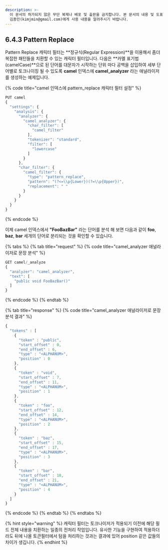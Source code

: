 ```yaml
---
description: >-
  이 문서의 허가되지 않은 무단 복제나 배포 및 출판을 금지합니다. 본 문서의 내용 및 도표 등을 인용하고자 하는 경우 출처를 명시하고
  김종민(kimjmin@gmail.com)에게 사용 내용을 알려주시기 바랍니다.
---
```


## 6.4.3 Pattern Replace

&#x20; Pattern Replace 캐릭터 필터는 **정규식(Regular Expression)**을 이용해서 좀더 복잡한 패턴들을 치환할 수 있는 캐릭터 필터입니다. 다음은 **카멜 표기법(camelCase)**으로 된 단어를 대문자가 시작하는 단위 마다 공백을 삽입하여 세부 단어별로 토크나이징 될 수 있도록 **camel** 인덱스에 **camel_analyzer** 라는 애널라이저를 생성하는 예제입니다.

{% code title="camel 인덱스에 pattern_replace 캐릭터 필터 설정" %}
```javascript
PUT camel
{
  "settings": {
    "analysis": {
      "analyzer": {
        "camel_analyzer": {
          "char_filter": [
            "camel_filter"
          ],
          "tokenizer": "standard",
          "filter": [
            "lowercase"
          ]
        }
      },
      "char_filter": {
        "camel_filter": {
          "type": "pattern_replace",
          "pattern": "(?<=\\p{Lower})(?=\\p{Upper})",
          "replacement": " "
        }
      }
    }
  }
}
```
{% endcode %}

&#x20; 이제 camel 인덱스에서 **"FooBazBar"** 라는 단어를 분석 해 보면 다음과 같이 **foo**, **baz**, **bar** 세개의 단어로 분리되는 것을 확인할 수 있습니다.

{% tabs %}
{% tab title="request" %}
{% code title="camel_analyzer 애널라이저로 문장 분석" %}
```javascript
GET camel/_analyze
{
  "analyzer": "camel_analyzer",
  "text": [
    "public void FooBazBar()"
  ]
}
```
{% endcode %}
{% endtab %}

{% tab title="response" %}
{% code title="camel_analyzer 애널라이저로 문장 분석 결과" %}
```javascript
{
  "tokens" : [
    {
      "token" : "public",
      "start_offset" : 0,
      "end_offset" : 6,
      "type" : "<ALPHANUM>",
      "position" : 0
    },
    {
      "token" : "void",
      "start_offset" : 7,
      "end_offset" : 11,
      "type" : "<ALPHANUM>",
      "position" : 1
    },
    {
      "token" : "foo",
      "start_offset" : 12,
      "end_offset" : 14,
      "type" : "<ALPHANUM>",
      "position" : 2
    },
    {
      "token" : "baz",
      "start_offset" : 15,
      "end_offset" : 17,
      "type" : "<ALPHANUM>",
      "position" : 3
    },
    {
      "token" : "bar",
      "start_offset" : 18,
      "end_offset" : 21,
      "type" : "<ALPHANUM>",
      "position" : 4
    }
  ]
}
```
{% endcode %}
{% endtab %}
{% endtabs %}

{% hint style="warning" %}
캐릭터 필터는 토크나이저가 적용되기 이전에 해당 필드 전체 내용을 치환하는 일종의 전처리 작업입니다. 유사한 기능을 구현하여 적용하더라도 뒤에 나올 토큰필터에서 텀을 처리하는 것과는 결과에 있어 position 같은 값들의 차이가 생깁니다.
{% endhint %}

